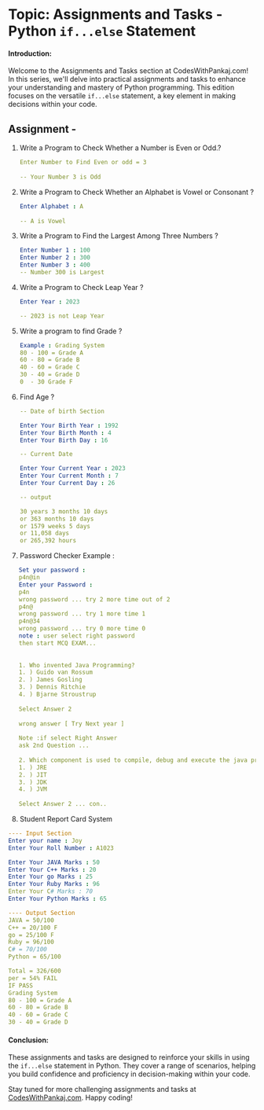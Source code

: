 # Topic: Assignments and Tasks - Python `if...else` Statement

#### Introduction:
Welcome to the Assignments and Tasks section at CodesWithPankaj.com! In this series, we'll delve into practical assignments and tasks to enhance your understanding and mastery of Python programming. This edition focuses on the versatile `if...else` statement, a key element in making decisions within your code.

## Assignment - 

1. Write a  Program to Check Whether a Number is Even or Odd.?
   
   ```yaml
   Enter Number to Find Even or odd = 3
    
   -- Your Number 3 is Odd 
   ```
2. Write a  Program to Check Whether an Alphabet is Vowel or Consonant ?

   ```yaml
   Enter Alphabet : A
    
   -- A is Vowel 
   ```
3. Write a  Program to Find the Largest Among Three Numbers ?
    
    ```yaml
    Enter Number 1 : 100
    Enter Number 2 : 300
    Enter Number 3 : 400 
    -- Number 300 is Largest 
    ```

4. Write a  Program to Check Leap Year ?

    ```yaml
   Enter Year : 2023 

   -- 2023 is not Leap Year 
   ```

5. Write a program to find Grade ?
   
   ```yaml
   Example : Grading System 
   80 - 100 = Grade A
   60 - 80 = Grade B
   40 - 60 = Grade C
   30 - 40 = Grade D
   0  - 30 Grade F

   ```

6. Find Age ?
   
   ```yaml
   -- Date of birth Section 

   Enter Your Birth Year : 1992
   Enter Your Birth Month : 4
   Enter Your Birth Day : 16

   -- Current Date

   Enter Your Current Year : 2023
   Enter Your Current Month : 7
   Enter Your Current Day : 26 

   -- output
   
   30 years 3 months 10 days
   or 363 months 10 days
   or 1579 weeks 5 days
   or 11,058 days
   or 265,392 hours
   
   ```

7. Password Checker 
Example : 
```yaml
   Set your password :
   p4n@in
   Enter your Password : 
   p4n
   wrong password ... try 2 more time out of 2
   p4n@
   wrong password ... try 1 more time 1
   p4n@34
   wrong password ... try 0 more time 0
   note : user select right password
   then start MCQ EXAM...
   
    
   1. Who invented Java Programming?
   1. ) Guido van Rossum
   2. ) James Gosling
   3. ) Dennis Ritchie
   4. ) Bjarne Stroustrup
   
   Select Answer 2
   
   wrong answer [ Try Next year ] 
   
   Note :if select Right Answer 
   ask 2nd Question ...
   
   2. Which component is used to compile, debug and execute the java programs?
   1. ) JRE
   2. ) JIT
   3. ) JDK
   4. ) JVM
   
   Select Answer 2 ... con..
```    

8. Student Report Card System
```Yaml
---- Input Section
Enter your name : Joy
Enter Your Roll Number : A1023

Enter Your JAVA Marks : 50
Enter Your C++ Marks : 20
Enter Your go Marks : 25
Enter Your Ruby Marks : 96
Enter Your C# Marks : 70
Enter Your Python Marks : 65

---- Output Section
JAVA = 50/100 
C++ = 20/100 F
go = 25/100 F
Ruby = 96/100
C# = 70/100
Python = 65/100

Total = 326/600
per = 54% FAIL
IF PASS
Grading System 
80 - 100 = Grade A
60 - 80 = Grade B
40 - 60 = Grade C
30 - 40 = Grade D
```


#### Conclusion:
These assignments and tasks are designed to reinforce your skills in using the `if...else` statement in Python. They cover a range of scenarios, helping you build confidence and proficiency in decision-making within your code.

Stay tuned for more challenging assignments and tasks at [CodesWithPankaj.com](https://codeswithpankaj.com). Happy coding!
